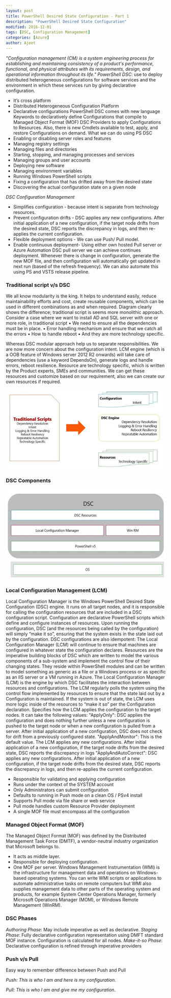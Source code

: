 ```yaml
---
layout: post
title: PowerShell Desired State Configuration - Part 1
description: "PowerShell Desired State Configuration"
modified: 2016-12-01
tags: [DSC, Configuration Management]
categories: [Azure]
author: Ajeet
---
```

*"Configuration management (CM) is a system engineering process for establishing and maintaining consistency of a product's performance, functional, and physical attributes with its requirements, design, and operational information throughout its life."*
*PowerShell DSC*: use to deploy distributed heterogeneous configurations for software services and the environment in which these services run by giving declarative configuration. 
* It’s cross platform
* Distributed Heterogeneous Configuration Platform
* Declarative configurations 
PowerShell DSC comes with new language Keywords to declaratively define Configurations that compile to Managed Object Format (MOF) DSC Providers to apply Configurations to Resources. Also, there is new Cmdlets available to test, apply, and restore Configurations on demand. 
What we can do using PS DSC
* Enabling or disabling server roles and features
* Managing registry settings
* Managing files and directories
* Starting, stopping, and managing processes and services
* Managing groups and user accounts
* Deploying new software
* Managing environment variables
* Running Windows PowerShell scripts
* Fixing a configuration that has drifted away from the desired state
* Discovering the actual configuration state on a given node

*DSC Configuration Management*
* Simplifies configuration - because intent is separate from technology resources.
* Prevent configuration drifts - DSC applies any new configurations. After initial application of a new configuration, if the target node drifts from the desired state, DSC reports the discrepancy in logs, and then re-applies the current configuration.
* Flexible deployment options - We can use Push/ Pull model.
* Enable continuous deployment- Using either own hosted Pull server or Azure Automation DSC pull server we can achieve continues deployment. Whenever there is change in configuration, generate the new MOF file, and then configuration will automatically get updated in next run (based of the refresh frequency).
We can also automate this using PS and VSTS release pipeline. 

### Traditional script v/s DSC
We all know modularity is the king. It helps to understand easily, reduce maintainability efforts and cost, create reusable components, which can be used in different combinations as and when required.
Diagram clearly shows the difference; traditional script is seems more monolithic approach. Consider a case where we want to install AD and SQL server with one or more role, in traditional script 
• We need to ensure all the dependencies must be in place. 
• Error handling mechanism and ensure that we catch all the errors
• How to handle reboot
• And they are more technology specific.

Whereas DSC modular approach help us to separate responsibilities. We are now more concern about the configuration intent. LCM engine (which is a OOB feature of Windows server 2012 R2 onwards) will take care of dependencies (use a keyword DependsOn), generate logs and handle errors, reboot resilience. Resource are technology specific, which is written by the Product experts, SMEs and communities. We can get these resources and customize based on our requirement, also we can create our own resources if required.

![Traditional script v/s DSC](/images/posts/PSDSC/trdscriptvsdsc.JPG)

### DSC Components
![DSC component](/images/posts/PSDSC/dsccomponent.JPG)


### Local Configuration Management (LCM)
Local Configuration Manager is the Windows PowerShell Desired State Configuration (DSC) engine. It runs on all target nodes, and it is responsible for calling the configuration resources that are included in a DSC configuration script.
Configuration are declarative PowerShell scripts which define and configure instances of resources. Upon running the configuration, DSC (and the resources being called by the configuration) will simply “make it so”, ensuring that the system exists in the state laid out by the configuration. DSC configurations are also idempotent: The Local Configuration Manager (LCM) will continue to ensure that machines are configured in whatever state the configuration declares.
Resources are the imperative building blocks of DSC which are written to model the various components of a sub-system and implement the control flow of their changing states. They reside within PowerShell modules and can be written to model something as generic as a file or a Windows process or as specific as an IIS server or a VM running in Azure.
The Local Configuration Manager (LCM) is the engine by which DSC facilitates the interaction between resources and configurations. The LCM regularly polls the system using the control flow implemented by resources to ensure that the state laid out by a Configuration is maintained. If the system is out of state, the LCM uses more logic inside of the resources to “make it so” per the Configuration declaration.
Specifies how the LCM applies the configuration to the target nodes. It can take the following values: "ApplyOnly": DSC applies the configuration and does nothing further unless a new configuration is pushed to the target node or when a new configuration is pulled from a server. After initial application of a new configuration, DSC does not check for drift from a previously configured state. "ApplyAndMonitor": This is the default value. The LCM applies any new configurations. After initial application of a new configuration, if the target node drifts from the desired state, DSC reports the discrepancy in logs "ApplyAndAutoCorrect": DSC applies any new configurations. After initial application of a new configuration, if the target node drifts from the desired state, DSC reports the discrepancy in logs, and then re-applies the current configuration.
* Responsible for validating and applying configuration
* Runs under the context of the SYSTEM account
* Only Administrators can submit configuration
* Defaults to running in Push mode on a clean OS / PSv4 install
* Supports Pull mode via file share or web service
* Pull mode handles custom Resource Provider deployment
* A single MOF file must encompass all the configuration


### Managed Object Format (MOF)
The Managed Object Format (MOF) was defined by the Distributed Management Task Force (DMTF), a vendor-neutral industry organization that Microsoft belongs to. 
* It acts as middle layer.
* Responsible for deploying configuration.
* One MOF per server.
Windows Management Instrumentation (WMI) is the infrastructure for management data and operations on Windows-based operating systems. You can write WMI scripts or applications to automate administrative tasks on remote computers but WMI also supplies management data to other parts of the operating system and products, for example System Center Operations Manager, formerly Microsoft Operations Manager (MOM), or Windows Remote Management (WinRM).

### DSC Phases
*Authoring Phase*: May include imperative as well as declarative.
*Staging Phase*: Fully declarative configuration representation using DMFT standard MOF instance.
Configuration is calculated for all nodes.
*Make-it-so Phase*: Declarative configuration is refined through imperative providers

### Push v/s Pull

Easy way to remember difference between Push and Pull

*Push: This is who I am and here is my configuration*. 

*Pull: This is who I am and give me my configuration*.
